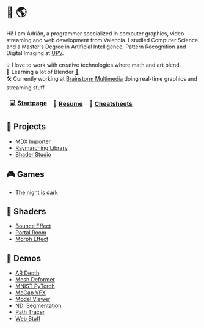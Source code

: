 # 👋 🌎

Hi! I am Adrián, a programmer specialized in computer graphics, video streaming and web development from Valencia. I studied Computer Science and a Master's Degree in Artificial Intelligence, Pattern Recognition and Digital Imaging at [UPV](https://www.upv.es/).

💡 I love to work with creative technologies where math and art blend.<br>
🌱 Learning a lot of Blender [🍩](https://github.com/adcimon/blender-donut#blender-donut)<br>
🛠 Currently working at [Brainstorm Multimedia](https://www.brainstorm3d.com/) doing real-time graphics and streaming stuff.<br>

| 💻 [Startpage](https://adcimon.github.io/startpage/) | 📜 [Resume](https://adcimon.github.io/) | 📌 [Cheatsheets](https://adcimon.github.io/cheatsheets/) |
| - | - | - |

## 🔨 Projects
* [MDX Importer](https://github.com/adcimon/com.adcimon.mdx-importer)
* [Raymarching Library](https://github.com/adcimon/com.adcimon.raymarching)
* [Shader Studio](https://adcimon.github.io/shader-studio/)

## 🎮 Games
* [The night is dark](https://adcimon.github.io/the-night-is-dark/)

## 🎨 Shaders
* [Bounce Effect](https://github.com/adcimon/bounce-effect)
* [Portal Room](https://github.com/adcimon/portal-room)
* [Morph Effect](https://github.com/adcimon/morph-effect)

## 🚧 Demos
* [AR Depth](https://github.com/adcimon/ar-depth)
* [Mesh Deformer](https://github.com/adcimon/mesh-deformer)
* [MNIST PyTorch](https://github.com/adcimon/mnist-pytorch)
* [MoCap VFX](https://github.com/adcimon/mocap-vfx)
* [Model Viewer](https://adcimon.github.io/model-viewer/)
* [NDI Segmentation](https://github.com/adcimon/ndi-segmentation)
* [Path Tracer](https://github.com/adcimon/path-tracer)
* [Web Stuff](https://adcimon.github.io/web-stuff/)

<!-- [![Statistics](https://github-readme-stats.vercel.app/api?username=adcimon)](https://github.com/adcimon/) -->
<!-- [![Top Languages](https://github-readme-stats.vercel.app/api/top-langs/?username=adcimon&hide=html)](https://github.com/adcimon/) -->
